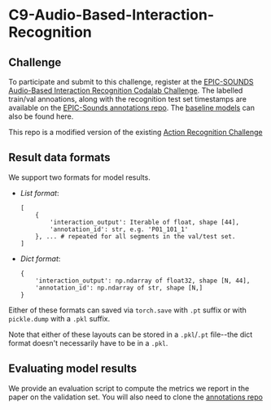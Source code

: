 # C9-Audio-Based-Interaction-Recognition

## Challenge
To participate and submit to this challenge, register at the [EPIC-SOUNDS Audio-Based Interaction Recognition Codalab Challenge](https://codalab.lisn.upsaclay.fr/competitions/9729).
The labelled train/val annoations, along with the recognition test set timestamps are available on the [EPIC-Sounds annotations repo](https://github.com/epic-kitchens/epic-sounds-annotations). The [baseline models](https://github.com/epic-kitchens/epic-sounds-annotations) can also be found here.

This repo is a modified version of the existing [Action Recognition Challenge](https://github.com/epic-kitchens/C1-Action-Recognition)

## Result data formats

We support two formats for model results.

- *List format*:
  ```
  [
      {
          'interaction_output': Iterable of float, shape [44],
          'annotation_id': str, e.g. 'P01_101_1'
      }, ... # repeated for all segments in the val/test set.
  ]
  ```
- *Dict format*:
  ```
  {
      'interaction_output': np.ndarray of float32, shape [N, 44],
      'annotation_id': np.ndarray of str, shape [N,]
  }
  ```

Either of these formats can saved via `torch.save` with `.pt` suffix or with
`pickle.dump` with a `.pkl` suffix.

Note that either of these layouts can be stored in a `.pkl`/`.pt` file--the dict
format doesn't necessarily have to be in a `.pkl`.


## Evaluating model results

We provide an evaluation script to compute the metrics we report in the paper on
the validation set. You will also need to clone the [annotations repo](https://github.com/epic-kitchens/epic-sounds-annotations)

